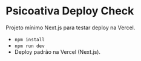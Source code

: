 # Psicoativa Deploy Check
Projeto mínimo Next.js para testar deploy na Vercel.
- `npm install`
- `npm run dev`
- Deploy padrão na Vercel (Next.js).
